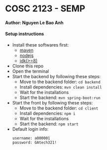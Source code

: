 # COSC 2123 - SEMP

#### Author: Nguyen Le Bao Anh

#### Setup instructions
- Install these softwares first:
  - [maven](https://maven.apache.org/download.cgi)
  - [nodejs](https://nodejs.org/en/)
  - [jdk(>=8)](https://openjdk.java.net/install/)
- Clone this repo
- Open the terminal
- Start the backend by following these steps:
  - Move to the backend folder: ```cd backend```
  - Install dependencies: ```mvn clean install```
  - Wait for the installations
  - Start the backend: ```mvn spring-boot:run```
- Start the front by following these steps:
  - Move to the backend folder: ```cd client```
  - Install dependencies: ```npm i```
  - Wait for the installations
  - Start the backend: ```npm start```
- Default login info:
  ```
  username: a000001
  password: GAtech321!
  ```